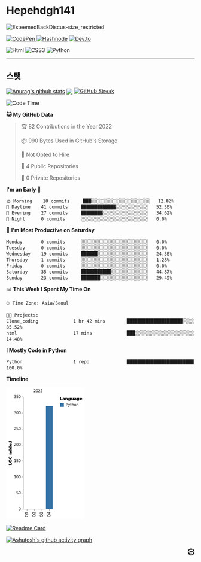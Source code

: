 # Hepehdgh141

![EsteemedBackDiscus-size_restricted](https://user-images.githubusercontent.com/72325653/195265743-c09448f7-3e44-4e46-b9db-e1d9e2c03272.gif)

<a href="https://codepen.io/Hepehdgh141"><img src="https://img.shields.io/badge/Codepen-000000?style=for-the-badge&logo=codepen&logoColor=white" alt="CodePen" />
<a href="https://hepehdgh141.hashnode.dev"><img src="https://img.shields.io/badge/Hashnode-2962FF?style=for-the-badge&logo=hashnode&logoColor=white" alt="Hashnode" /></a>
<a href="https://dev.to/hepehdgh141"><img src="https://img.shields.io/badge/dev.to-0A0A0A?style=for-the-badge&logo=dev.to&logoColor=white" alt="Dev.to" /></a>&nbsp;

<!-- ![Notion](https://img.shields.io/badge/Notion-%23000000.svg?style=for-the-badge&logo=notion&logoColor=white) -->
![Html](https://img.shields.io/badge/-HTML-e44d26?style=for-the-badge&logo=HTML5&labelColor=black)
![CSS3](https://img.shields.io/badge/-CSS-2965f1?style=for-the-badge&logo=CSS3&labelColor=black&logoColor=2965f2)
![Python](https://img.shields.io/badge/-Python-1877B0?style=for-the-badge&logo=Python&labelColor=black&logoColor=1C86C6)

---

## 스탯
 
<a href="https://github.com/Hepehdgh141"><img align="center" src="https://github-readme-stats.vercel.app/api?username=Hepehdgh141&show_icons=true&include_all_commits=true&hide_border=true&bg_color=181818&hide_title=false&text_color=E5E5E5&icon_color=FFFFFF&title_color=CCCCCC&border_color=FFFFFF" alt="Anurag's github stats" /></a>  <a href="https://github.com/Hepehdgh141"><img align="center" src="https://github-readme-stats.vercel.app/api/top-langs/?username=Hepehdgh141&layout=compact&theme=onedark&hide_border=true&bg_color=181818&hide_title=false&text_color=E5E5E5&icon_color=FFFFFF&title_color=CCCCCC&border_color=FFFFF" /></a>
[![GitHub Streak](https://streak-stats.demolab.com?user=Hepehdgh141&theme=dark&ring=E5E5E5&currStreakLabel=FF8300)](https://github.com/Hepehdgh141)
<!--START_SECTION:waka-->
![Code Time](http://img.shields.io/badge/Code%20Time-13%20hrs%2030%20mins-blue)

**🐱 My GitHub Data** 

> 🏆 82 Contributions in the Year 2022
 > 
> 📦 990 Bytes Used in GitHub's Storage 
 > 
> 🚫 Not Opted to Hire
 > 
> 📜 4 Public Repositories 
 > 
> 🔑 0 Private Repositories  
 > 
**I'm an Early 🐤** 

```text
🌞 Morning    10 commits     ███░░░░░░░░░░░░░░░░░░░░░░   12.82% 
🌆 Daytime    41 commits     █████████████░░░░░░░░░░░░   52.56% 
🌃 Evening    27 commits     ████████░░░░░░░░░░░░░░░░░   34.62% 
🌙 Night      0 commits      ░░░░░░░░░░░░░░░░░░░░░░░░░   0.0%

```
📅 **I'm Most Productive on Saturday** 

```text
Monday       0 commits      ░░░░░░░░░░░░░░░░░░░░░░░░░   0.0% 
Tuesday      0 commits      ░░░░░░░░░░░░░░░░░░░░░░░░░   0.0% 
Wednesday    19 commits     ██████░░░░░░░░░░░░░░░░░░░   24.36% 
Thursday     1 commits      ░░░░░░░░░░░░░░░░░░░░░░░░░   1.28% 
Friday       0 commits      ░░░░░░░░░░░░░░░░░░░░░░░░░   0.0% 
Saturday     35 commits     ███████████░░░░░░░░░░░░░░   44.87% 
Sunday       23 commits     ███████░░░░░░░░░░░░░░░░░░   29.49%

```


📊 **This Week I Spent My Time On** 

```text
⌚︎ Time Zone: Asia/Seoul

🐱‍💻 Projects: 
Clone_coding             1 hr 42 mins        █████████████████████░░░░   85.52% 
html                     17 mins             ███░░░░░░░░░░░░░░░░░░░░░░   14.48%

```

**I Mostly Code in Python** 

```text
Python                   1 repo              █████████████████████████   100.0%

```


**Timeline**

![Chart not found](https://raw.githubusercontent.com/Hepehdgh141/Hepehdgh141/main/charts/bar_graph.png) 


<!--END_SECTION:waka-->

[![Readme Card](https://github-readme-stats.vercel.app/api/pin/?username=Hepehdgh141&repo=AOMPL&bg_color=181818&hide_title=false&text_color=E5E5E5&icon_color=FFFFFF&locale=kr&title_color=CCCCCC&border_color=FFFFF)](https://github.com/Hepehdgh141/AOMPL)

[![Ashutosh's github activity graph](https://activity-graph.herokuapp.com/graph?username=Hepehdgh141&bg_color=181818&hide_title=true&line=E5E5E5&point=999999&area=true&area_color=4C4C4C&color=FFFFFF)](https://github.com/Hepehdgh141)

<a href="https://codesandbox.io/u/Hepehdgh141">
  <img align="right" alt="Anurag Hazra | CodeSandbox" width="20px" src="https://raw.githubusercontent.com/anuraghazra/anuraghazra/master/assets/codesandbox.svg" />
</a>
